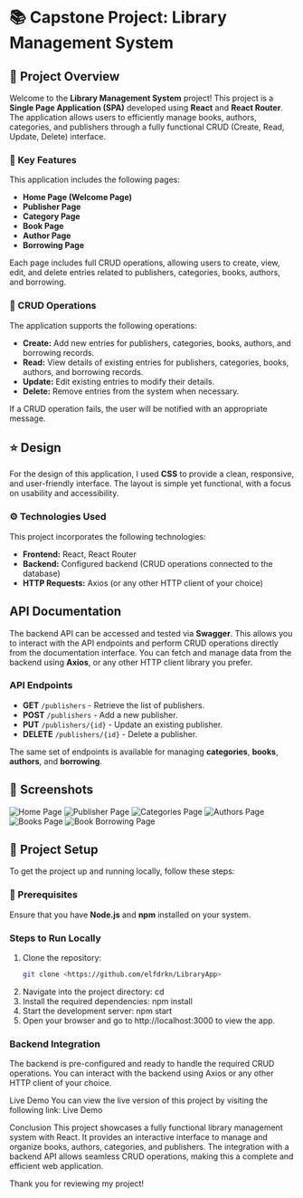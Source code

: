 # 📚 Capstone Project: Library Management System

##  📝 Project Overview

Welcome to the **Library Management System** project! This project is a **Single Page Application (SPA)** developed using **React** and **React Router**. The application allows users to efficiently manage books, authors, categories, and publishers through a fully functional CRUD (Create, Read, Update, Delete) interface.

###  📄 Key Features

This application includes the following pages:
- **Home Page (Welcome Page)**
- **Publisher Page**
- **Category Page**
- **Book Page**
- **Author Page**
- **Borrowing Page**

Each page includes full CRUD operations, allowing users to create, view, edit, and delete entries related to publishers, categories, books, authors, and borrowing.

### 📝 CRUD Operations

The application supports the following operations:
- **Create:** Add new entries for publishers, categories, books, authors, and borrowing records.
- **Read:** View details of existing entries for publishers, categories, books, authors, and borrowing records.
- **Update:** Edit existing entries to modify their details.
- **Delete:** Remove entries from the system when necessary.

If a CRUD operation fails, the user will be notified with an appropriate message.

## ⭐ Design

For the design of this application, I used **CSS** to provide a clean, responsive, and user-friendly interface. The layout is simple yet functional, with a focus on usability and accessibility.

### ⚙️ Technologies Used

This project incorporates the following technologies:
- **Frontend:** React, React Router
- **Backend:** Configured backend (CRUD operations connected to the database)
- **HTTP Requests:** Axios (or any other HTTP client of your choice)

## API Documentation

The backend API can be accessed and tested via **Swagger**. This allows you to interact with the API endpoints and perform CRUD operations directly from the documentation interface. You can fetch and manage data from the backend using **Axios**, or any other HTTP client library you prefer.

### API Endpoints

- **GET** `/publishers` - Retrieve the list of publishers.
- **POST** `/publishers` - Add a new publisher.
- **PUT** `/publishers/{id}` - Update an existing publisher.
- **DELETE** `/publishers/{id}` - Delete a publisher.

The same set of endpoints is available for managing **categories**, **books**, **authors**, and **borrowing**.

## 📸 Screenshots

![Home Page](public/1.png)
![Publisher Page](public/2.png)
![Categories Page](public/3.png)
![Authors Page](public/4.png)
![Books Page](public/5.png)
![Book Borrowing Page](public/5.png)


## 🚀 Project Setup

To get the project up and running locally, follow these steps:

### 🔧 Prerequisites

Ensure that you have **Node.js** and **npm** installed on your system.

### Steps to Run Locally

1. Clone the repository:
   ```bash
   git clone <https://github.com/elfdrkn/LibraryApp>
2. Navigate into the project directory:
    cd <project-directory>
3. Install the required dependencies:
    npm install
4. Start the development server:
    npm start
5. Open your browser and go to http://localhost:3000 to view the app.

### Backend Integration
The backend is pre-configured and ready to handle the required CRUD operations. You can interact with the backend using Axios or any other HTTP client of your choice.

Live Demo
You can view the live version of this project by visiting the following link: Live Demo

Conclusion
This project showcases a fully functional library management system with React. It provides an interactive interface to manage and organize books, authors, categories, and publishers. The integration with a backend API allows seamless CRUD operations, making this a complete and efficient web application.

Thank you for reviewing my project!
